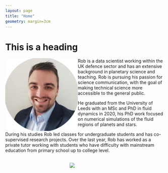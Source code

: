 ```yaml
---
layout: page
title: "Home"
geometry: margin=3cm
---
```



# This is a heading
  

<img src="./images/RL-photo.png" align="left" width="230px"/>

Rob is a data scientist working within the UK defence sector and has an extensive background in planetary science and teaching. Rob is pursuing his passion for science communication, with the goal of making technical science more accessible to the general public.

He graduated from the University of Leeds with an MSc and PhD in fluid dynamics in 2020, his PhD work focused on numerical simulations of the fluid regions of planets and stars.

During his studies Rob led classes for undergraduate students and has co-supervised research projects. Over the last year, Rob has worked as a private tutor working with students who have difficulty with mainstream education from primary school up to college level.  

<br clear="left"/>



<img src="./figures/python-venv.png" align="right" width="300px"/>





